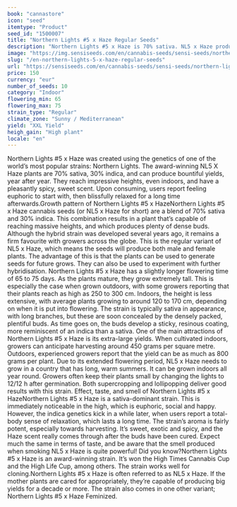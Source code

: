 ```yaml
---
book: "cannastore"
icon: "seed"
itemtype: "Product"
seed_id: "1500007"
title: "Northern Lights #5 x Haze Regular Seeds"
description: "Northern Lights #5 x Haze is 70% sativa. NL5 x Haze produces large harvests, and has a sweet, spicy aroma. The high is lively and relaxing."
image: "https://img.sensiseeds.com/en/cannabis-seeds/sensi-seeds/northern-lights-5-x-haze-image.png"
slug: "/en-northern-lights-5-x-haze-regular-seeds"
url: "https://sensiseeds.com/en/cannabis-seeds/sensi-seeds/northern-lights-5-x-haze?a_aid=cannastore"
price: 150
currency: "eur"
number_of_seeds: 10
category: "Indoor"
flowering_min: 65
flowering_max: 75
strain_type: "Regular"
climate_zone: "Sunny / Mediterranean"
yield: "XXL Yield"
heigh_gain: "High plant"
locale: "en"
---
```

Northern Lights #5 x Haze was created using the genetics of one of the world’s most popular strains: Northern Lights. The award-winning NL5 X Haze plants are 70% sativa, 30% indica, and can produce bountiful yields, year after year. They reach impressive heights, even indoors, and have a pleasantly spicy, sweet scent. Upon consuming, users report feeling euphoric to start with, then blissfully relaxed for a long time afterwards.Growth pattern of Northern Lights #5 x HazeNorthern Lights #5 x Haze cannabis seeds (or NL5 x Haze for short) are a blend of 70% sativa and 30% indica. This combination results in a plant that’s capable of reaching massive heights, and which produces plenty of dense buds. Although the hybrid strain was developed several years ago, it remains a firm favourite with growers across the globe. This is the regular variant of NL5 x Haze, which means the seeds will produce both male and female plants. The advantage of this is that the plants can be used to generate seeds for future grows. They can also be used to experiment with further hybridisation. Northern Lights #5 x Haze has a slightly longer flowering time of 65 to 75 days. As the plants mature, they grow extremely tall. This is especially the case when grown outdoors, with some growers reporting that their plants reach as high as 250 to 300 cm. Indoors, the height is less extensive, with average plants growing to around 120 to 170 cm, depending on when it is put into flowering. The strain is typically sativa in appearance, with long branches, but these are soon concealed by the densely packed, plentiful buds. As time goes on, the buds develop a sticky, resinous coating, more reminiscent of an indica than a sativa. One of the main attractions of Northern Lights #5 x Haze is its extra-large yields. When cultivated indoors, growers can anticipate harvesting around 450 grams per square metre. Outdoors, experienced growers report that the yield can be as much as 800 grams per plant. Due to its extended flowering period, NL5 x Haze needs to grow in a country that has long, warm summers. It can be grown indoors all year round. Growers often keep their plants small by changing the lights to 12/12 h after germination. Both supercropping and lollipopping deliver good results with this strain. Effect, taste, and smell of Northern Lights #5 x HazeNorthern Lights #5 x Haze is a sativa-dominant strain. This is immediately noticeable in the high, which is euphoric, social and happy. However, the indica genetics kick in a while later, when users report a total-body sense of relaxation, which lasts a long time. The strain’s aroma is fairly potent, especially towards harvesting. It’s sweet, exotic and spicy, and the Haze scent really comes through after the buds have been cured. Expect much the same in terms of taste, and be aware that the smell produced when smoking NL5 x Haze is quite powerful! Did you know?Northern Lights #5 x Haze is an award-winning strain. It’s won the High Times Cannabis Cup and the High Life Cup, among others. The strain works well for cloning.Northern Lights #5 x Haze is often referred to as NL5 x Haze. If the mother plants are cared for appropriately, they’re capable of producing big yields for a decade or more. The strain also comes in one other variant; Northern Lights #5 x Haze Feminized.
